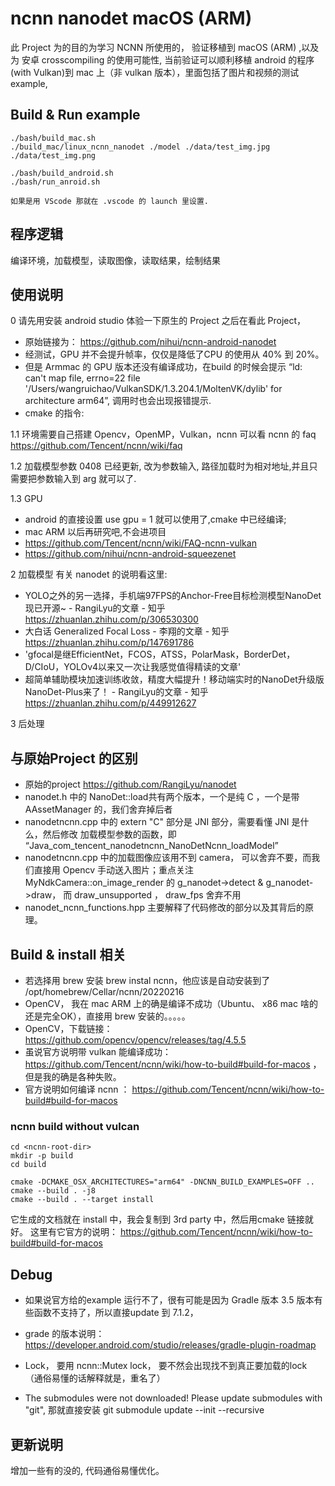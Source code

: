 # ncnn nanodet macOS (ARM)

此 Project 为的目的为学习 NCNN 所使用的， 验证移植到 macOS (ARM) ,以及为 安卓 crosscompiling 的使用可能性, 当前验证可以顺利移植 android 的程序(with Vulkan)到 mac 上（非 vulkan 版本），里面包括了图片和视频的测试 example,

## Build & Run example
```
./bash/build_mac.sh
./build_mac/linux_ncnn_nanodet ./model ./data/test_img.jpg ./data/test_img.png

./bash/build_android.sh
./bash/run_anroid.sh

如果是用 VScode 那就在 .vscode 的 launch 里设置.
```

## 程序逻辑
编译环境，加载模型，读取图像，读取结果，绘制结果

## 使用说明
0 请先用安装 android studio 体验一下原生的 Project 之后在看此 Project，
- 原始链接为： https://github.com/nihui/ncnn-android-nanodet
- 经测试，GPU 并不会提升帧率，仅仅是降低了CPU 的使用从 40% 到 20%。 
- 但是 Armmac 的 GPU 版本还没有编译成功，在build 的时候会提示 “ld: can't map file, errno=22 file '/Users/wangruichao/VulkanSDK/1.3.204.1/MoltenVK/dylib' for architecture arm64”, 调用时也会出现报错提示.
- cmake 的指令:

1.1 环境需要自己搭建 Opencv，OpenMP，Vulkan，ncnn
可以看 ncnn 的 faq
https://github.com/Tencent/ncnn/wiki/faq

1.2 加载模型参数
0408 已经更新, 改为参数输入, 路径加载时为相对地址,并且只需要把参数输入到 arg 就可以了.

1.3 GPU
- android 的直接设置 use gpu = 1 就可以使用了,cmake 中已经编译; 
- mac ARM 以后再研究吧,不会进项目
- https://github.com/Tencent/ncnn/wiki/FAQ-ncnn-vulkan
- https://github.com/nihui/ncnn-android-squeezenet


2 加载模型 
有关 nanodet 的说明看这里:
- YOLO之外的另一选择，手机端97FPS的Anchor-Free目标检测模型NanoDet现已开源~ - RangiLyu的文章 - 知乎 https://zhuanlan.zhihu.com/p/306530300
- 大白话 Generalized Focal Loss - 李翔的文章 - 知乎 https://zhuanlan.zhihu.com/p/147691786
- 'gfocal是继EfficientNet，FCOS，ATSS，PolarMask，BorderDet，D/CIoU，YOLOv4以来又一次让我感觉值得精读的文章'
- 超简单辅助模块加速训练收敛，精度大幅提升！移动端实时的NanoDet升级版NanoDet-Plus来了！ - RangiLyu的文章 - 知乎 https://zhuanlan.zhihu.com/p/449912627



3 后处理


## 与原始Project 的区别
- 原始的project https://github.com/RangiLyu/nanodet
- nanodet.h 中的 NanoDet::load共有两个版本，一个是纯 C ，一个是带 AAssetManager 的，我们舍弃掉后者
- nanodetncnn.cpp 中的  extern "C" 部分是 JNI 部分，需要看懂 JNI 是什么，然后修改 加载模型参数的函数，即 “Java_com_tencent_nanodetncnn_NanoDetNcnn_loadModel” 
- nanodetncnn.cpp 中的加载图像应该用不到 camera， 可以舍弃不要，而我们直接用 Opencv 手动送入图片；重点关注 MyNdkCamera::on_image_render 的  g_nanodet->detect & g_nanodet->draw， 而  draw_unsupported ， draw_fps 舍弃不用
- nanodet_ncnn_functions.hpp 主要解释了代码修改的部分以及其背后的原理。
 

## Build &  install 相关
- 若选择用 brew 安装 brew instal ncnn，他应该是自动安装到了 /opt/homebrew/Cellar/ncnn/20220216
- OpenCV， 我在 mac ARM 上的确是编译不成功（Ubuntu、 x86 mac 啥的还是完全OK），直接用 brew 安装的。。。。。
- OpenCV，下载链接： https://github.com/opencv/opencv/releases/tag/4.5.5
- 虽说官方说明带 vulkan 能编译成功：https://github.com/Tencent/ncnn/wiki/how-to-build#build-for-macos ，但是我的确是各种失败。
- 官方说明如何编译 ncnn ： https://github.com/Tencent/ncnn/wiki/how-to-build#build-for-macos


### ncnn build without vulcan
```
cd <ncnn-root-dir> 
mkdir -p build 
cd build 

cmake -DCMAKE_OSX_ARCHITECTURES="arm64" -DNCNN_BUILD_EXAMPLES=OFF ..
cmake --build . -j8
cmake --build . --target install
```
它生成的文档就在 install 中，我会复制到 3rd party 中，然后用cmake 链接就好。
这里有它官方的说明：
https://github.com/Tencent/ncnn/wiki/how-to-build#build-for-macos

## Debug
- 如果说官方给的example 运行不了，很有可能是因为 Gradle 版本 3.5 版本有些函数不支持了，所以直接update 到 7.1.2， 
- grade 的版本说明： https://developer.android.com/studio/releases/gradle-plugin-roadmap

- Lock， 要用 ncnn::Mutex lock， 要不然会出现找不到真正要加载的lock （通俗易懂的话解释就是，重名了）
- The submodules were not downloaded! Please update submodules with "git",    那就直接安装 git submodule update --init --recursive

## 更新说明
增加一些有的没的, 代码通俗易懂优化。
